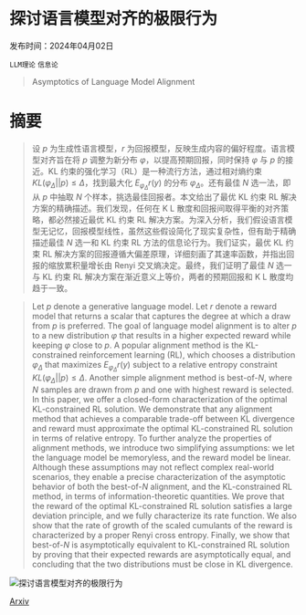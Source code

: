 # 探讨语言模型对齐的极限行为

发布时间：2024年04月02日

`LLM理论` `信息论`

> Asymptotics of Language Model Alignment

# 摘要

> 设 $p$ 为生成性语言模型，$r$ 为回报模型，反映生成内容的偏好程度。语言模型对齐旨在将 $p$ 调整为新分布 $φ$，以提高预期回报，同时保持 $φ$ 与 $p$ 的接近。KL 约束的强化学习（RL）是一种流行方法，通过相对熵约束 $KL(φ_Δ|| p) \leq Δ$，找到最大化 $E_{φ_Δ} r(y)$ 的分布 $φ_Δ$。还有最佳 $N$ 选一法，即从 $p$ 中抽取 $N$ 个样本，挑选最佳回报者。本文给出了最优 KL 约束 RL 解决方案的精确描述。我们发现，任何在 K L 散度和回报间取得平衡的对齐策略，都必然接近最优 KL 约束 RL 解决方案。为深入分析，我们假设语言模型无记忆，回报模型线性，虽然这些假设简化了现实复杂性，但有助于精确描述最佳 $N$ 选一和 KL 约束 RL 方法的信息论行为。我们证实，最优 KL 约束 RL 解决方案的回报遵循大偏差原理，详细刻画了其速率函数，并指出回报的缩放累积量增长由 Renyi 交叉熵决定。最终，我们证明了最佳 $N$ 选一与 KL 约束 RL 解决方案在渐近意义上等价，两者的预期回报和 K L 散度均趋于一致。

> Let $p$ denote a generative language model. Let $r$ denote a reward model that returns a scalar that captures the degree at which a draw from $p$ is preferred. The goal of language model alignment is to alter $p$ to a new distribution $φ$ that results in a higher expected reward while keeping $φ$ close to $p.$ A popular alignment method is the KL-constrained reinforcement learning (RL), which chooses a distribution $φ_Δ$ that maximizes $E_{φ_Δ} r(y)$ subject to a relative entropy constraint $KL(φ_Δ|| p) \leq Δ.$ Another simple alignment method is best-of-$N$, where $N$ samples are drawn from $p$ and one with highest reward is selected. In this paper, we offer a closed-form characterization of the optimal KL-constrained RL solution. We demonstrate that any alignment method that achieves a comparable trade-off between KL divergence and reward must approximate the optimal KL-constrained RL solution in terms of relative entropy. To further analyze the properties of alignment methods, we introduce two simplifying assumptions: we let the language model be memoryless, and the reward model be linear. Although these assumptions may not reflect complex real-world scenarios, they enable a precise characterization of the asymptotic behavior of both the best-of-$N$ alignment, and the KL-constrained RL method, in terms of information-theoretic quantities. We prove that the reward of the optimal KL-constrained RL solution satisfies a large deviation principle, and we fully characterize its rate function. We also show that the rate of growth of the scaled cumulants of the reward is characterized by a proper Renyi cross entropy. Finally, we show that best-of-$N$ is asymptotically equivalent to KL-constrained RL solution by proving that their expected rewards are asymptotically equal, and concluding that the two distributions must be close in KL divergence.

![探讨语言模型对齐的极限行为](../../../paper_images/2404.01730/x1.png)

[Arxiv](https://arxiv.org/abs/2404.01730)